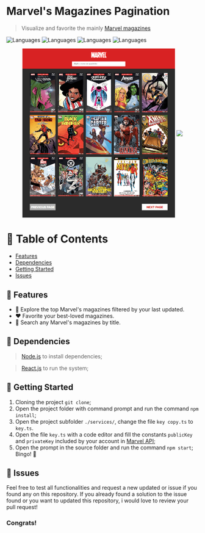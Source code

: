 # Marvel's Magazines Pagination
> Visualize and favorite the mainly [Marvel magazines](https://developer.marvel.com/account)

![Languages](https://img.shields.io/badge/react.js-lightgrey.svg)
![Languages](https://img.shields.io/badge/typescript-lightgrey.svg)
![Languages](https://img.shields.io/badge/context_api-lightgrey.svg)
![Languages](https://img.shields.io/badge/styled_components-lightgrey.svg)

<p align="center">
  <img align="center" width="400" src=".github/main.png">
  <img align="center" width="400" src=".github/main-gif.gif">
</p>

# :pushpin: Table of Contents

* [Features](#rocket-features)
* [Dependencies](#arrow_down_small-dependencies)
* [Getting Started](#runner-getting-started)
* [Issues](#bug-issues)

## :rocket: Features

* 📖 Explore the top Marvel's magazines filtered by your last updated.
* ❤ Favorite your best-loved magazines.
* 🔎 Search any Marvel's magazines by title.

## :arrow_down_small: Dependencies
> [Node.js](https://nodejs.org/) to install dependencies;

> [React.js](https://pt-br.reactjs.org/docs/getting-started.html) to run the system;

## :runner: Getting Started
1. Cloning the project ```git clone```;
2. Open the project folder with command prompt and run the command ```npm install```;
3. Open the project subfolder ```./services/```, change the file ```key copy.ts``` to ```key.ts```.
4. Open the file ```key.ts``` with a code editor and fill the constants ```publicKey``` and ```privateKey``` included by your account in [Marvel API](https://developer.marvel.com/account);
5. Open the prompt in the source folder and run the command ```npm start```;
<br>Bingo! :rocket:

## :bug: Issues

Feel free to test all functionalities and request a new updated or issue if you found any on this repository. If you already found a solution to the issue found or you want to updated this repository, i would love to review your pull request!

### Congrats!



